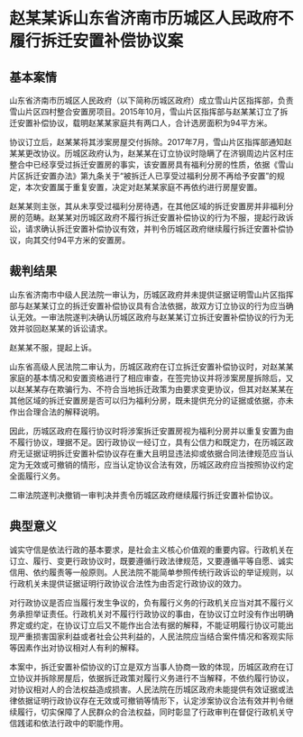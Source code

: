 # 赵某某诉山东省济南市历城区人民政府不履行拆迁安置补偿协议案



## 基本案情

山东省济南市历城区人民政府（以下简称历城区政府）成立雪山片区指挥部，负责雪山片区四村整合安置房项目。2015年10月，雪山片区指挥部与赵某某订立了拆迁安置补偿协议，载明赵某某家庭共有两口人，合计选房面积为94平方米。

协议订立后，赵某某将其涉案房屋交付拆除。2017年7月，雪山片区指挥部通知赵某某更改协议。历城区政府认为，赵某某在订立协议时隐瞒了在济钢周边片区村庄整合中已经享受过拆迁安置房的事实，该安置房具有福利分房的性质，依据《雪山片区拆迁安置办法》第九条关于“被拆迁人已享受过福利分房不再给予安置”的规定，本次安置属于重复安置，决定对赵某某家庭不再依约进行房屋安置。

赵某某则主张，其从未享受过福利分房待遇，在其他区域的拆迁安置房并非福利分房的范畴。赵某某对历城区政府不履行拆迁安置补偿协议的行为不服，提起行政诉讼，请求确认拆迁安置补偿协议有效，并判令历城区政府继续履行拆迁安置补偿协议，向其交付94平方米的安置房。

## 裁判结果

山东省济南市中级人民法院一审认为，历城区政府并未提供证据证明雪山片区指挥部与赵某某订立的拆迁安置补偿协议具有合法依据，故双方订立协议的行为应当确认无效。一审法院遂判决确认历城区政府与赵某某订立拆迁安置补偿协议的行为无效并驳回赵某某的诉讼请求。

赵某某不服，提起上诉。

山东省高级人民法院二审认为，历城区政府在订立拆迁安置补偿协议时，对赵某某家庭的基本情况和安置资格进行了相应审查，在签完协议并将涉案房屋拆除后，又以赵某某存在欺骗行为、不符合当地拆迁政策为由要求变更协议，但其对赵某某在其他区域的拆迁安置房是否可以归为福利分房，既未提供充分的证据或依据，亦未作出合理合法的解释说明。

因此，历城区政府在履行协议时将涉案拆迁安置房视为福利分房并以重复安置为由不履行协议，理据不足。因行政协议一经订立，具有公信力和既定力，在历城区政府无证据证明拆迁安置补偿协议存在重大且明显违法抑或依据合同法律规范应当认定为无效或可撤销的情形，应当认定协议合法有效，历城区政府应当按照协议约定全面履行义务。

二审法院遂判决撤销一审判决并责令历城区政府继续履行拆迁安置补偿协议。

## 典型意义

诚实守信是依法行政的基本要求，是社会主义核心价值观的重要内容。行政机关在订立、履行、变更行政协议时，既要遵循行政法律规范，又要遵循平等自愿、诚实信用、依约履责等一般原则。人民法院不能简单参照传统行政诉讼的举证规则，以行政机关未提供证据证明行政协议合法性为由否定行政协议的效力。

对行政协议是否应当履行发生争议的，负有履行义务的行政机关应当对其不履行义务承担举证责任。行政机关对不履行行政协议的事由，在协议订立时没有作出明确界定或约定，在协议订立后又不能作出合法有据的解释，不能证明履行协议可能出现严重损害国家利益或者社会公共利益的，人民法院应当结合案件情况和客观实际等因素作出对协议相对人有利的解释。

本案中，拆迁安置补偿协议的订立是双方当事人协商一致的体现，历城区政府在订立协议并拆除房屋后，依据拆迁政策对履行义务进行不当解释，不依约履行协议，对协议相对人的合法权益造成损害。人民法院在历城区政府未能提供有效证据或法律依据证明行政协议存在无效或可撤销等情形下，认定涉案协议合法有效并判令继续履行，切实保障了人民群众的合法权益，同时彰显了行政审判在督促行政机关守信践诺和依法行政中的职能作用。